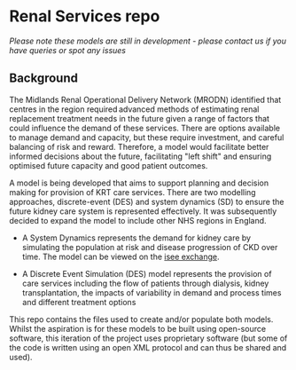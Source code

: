 # Renal Services repo

*Please note these models are still in development - please contact us if you have queries or spot any issues*

## Background 

The Midlands Renal Operational Delivery Network (MRODN) identified that centres in the region required advanced methods of estimating renal replacement treatment needs in the future given a range of factors that could influence the demand of these services. There are options available to manage demand and capacity, but these require investment, and careful balancing of risk and reward. Therefore, a model would facilitate better informed decisions about the future, facilitating "left shift" and ensuring optimised future capacity and good patient outcomes.

A model is being developed that aims to support planning and decision making for provision of KRT care services. There are two modelling approaches, discrete-event (DES) and system dynamics (SD) to ensure the future kidney care system is represented effectively. It was subsequently decided to expand the model to include other NHS regions in England.

-   A System Dynamics represents the demand for kidney care by simulating the population at risk and disease progression of CKD over time. The model can be viewed on the [isee exchange](https://exchange.iseesystems.com/public/strategy-unit/chronic-kidney-disease-progression/index.html).

-   A Discrete Event Simulation (DES) model represents the provision of care services including the flow of patients through dialysis, kidney transplantation, the impacts of variability in demand and process times and different treatment options

This repo contains the files used to create and/or populate both models. Whilst the aspiration is for these models to be built using open-source software, this iteration of the project uses proprietary software (but some of the code is written using an open XML protocol and can thus be shared and used).
